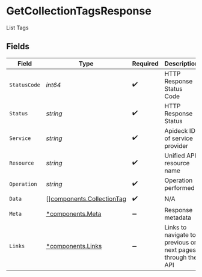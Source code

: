 # GetCollectionTagsResponse

List Tags


## Fields

| Field                                                                  | Type                                                                   | Required                                                               | Description                                                            | Example                                                                |
| ---------------------------------------------------------------------- | ---------------------------------------------------------------------- | ---------------------------------------------------------------------- | ---------------------------------------------------------------------- | ---------------------------------------------------------------------- |
| `StatusCode`                                                           | *int64*                                                                | :heavy_check_mark:                                                     | HTTP Response Status Code                                              | 200                                                                    |
| `Status`                                                               | *string*                                                               | :heavy_check_mark:                                                     | HTTP Response Status                                                   | OK                                                                     |
| `Service`                                                              | *string*                                                               | :heavy_check_mark:                                                     | Apideck ID of service provider                                         | jira                                                                   |
| `Resource`                                                             | *string*                                                               | :heavy_check_mark:                                                     | Unified API resource name                                              | Tickets                                                                |
| `Operation`                                                            | *string*                                                               | :heavy_check_mark:                                                     | Operation performed                                                    | all                                                                    |
| `Data`                                                                 | [][components.CollectionTag](../../models/components/collectiontag.md) | :heavy_check_mark:                                                     | N/A                                                                    |                                                                        |
| `Meta`                                                                 | [*components.Meta](../../models/components/meta.md)                    | :heavy_minus_sign:                                                     | Response metadata                                                      |                                                                        |
| `Links`                                                                | [*components.Links](../../models/components/links.md)                  | :heavy_minus_sign:                                                     | Links to navigate to previous or next pages through the API            |                                                                        |